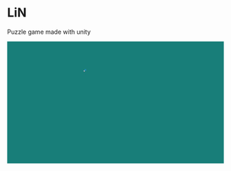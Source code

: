 # LiN
Puzzle game made with unity

![image](https://github.com/Gwf0/LiN/blob/main/LiN%202022-08-14%2012-44-21.gif)
